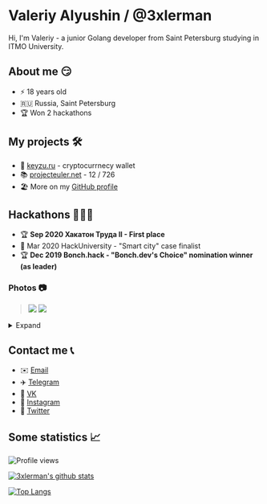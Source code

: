 # Valeriy Alyushin / @3xlerman
Hi, I'm Valeriy - a junior Golang developer from Saint Petersburg studying in ITMO University.

## About me 😏
* ⚡️ 18 years old
* 🇷🇺 Russia, Saint Petersburg
* 🏆 Won 2 hackathons

## My projects 🛠
* 🔑 [keyzu.ru](https://keyzu.ru) - cryptocurrnecy wallet
* 📚 [projecteuler.net](https://projecteuler.net) - 12 / 726
* 🏖 More on my [GitHub profile](https://github.com/3xlerman)

## Hackathons 👨🏻‍💻
* 🏆 **Sep 2020 Хакатон Труда II - First place**
* 🏁 Mar 2020 HackUniversity - "Smart city" case finalist
* 🏆 **Dec 2019 Bonch.hack - "Bonch.dev's Choice" nomination winner (as leader)**
### Photos 📷
>![](https://imgur.com/mAJCRtl)
>![](https://imgur.com/L0bl8XQ)
<details>
<summary>Expand</summary>

</details>

## Contact me 📞
* ✉️ [Email](mailto:lermanworks@gmail.com)
* ✈️ [Telegram](https://t.me/lermanlermanlerman)
* 🐶 [VK](https://vk.com/3xlerman)
* 📸 [Instagram](https://instagram.com/lermanlermanlerman)
* 🐤 [Twitter](https://twitter.com/3xlerman)

## Some statistics 📈

![Profile views](https://gpvc.arturio.dev/3xlerman)

[![3xlerman's github stats](https://github-readme-stats.vercel.app/api?username=3xlerman)](https://github.com/anuraghazra/github-readme-stats)

[![Top Langs](https://github-readme-stats.vercel.app/api/top-langs/?username=3xlerman)](https://github.com/anuraghazra/github-readme-stats)

